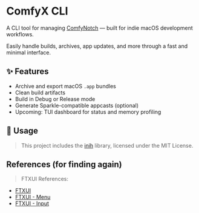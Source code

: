# ComfyX CLI

A CLI tool for managing [ComfyNotch](https://github.com/AryanRogye/ComfyNotch) — built for indie macOS development workflows.

Easily handle builds, archives, app updates, and more through a fast and minimal interface.

## ✨ Features

- Archive and export macOS `.app` bundles
- Clean build artifacts
- Build in Debug or Release mode
- Generate Sparkle-compatible appcasts (optional)
- Upcoming: TUI dashboard for status and memory profiling

## 🚀 Usage


> This project includes the [inih](https://github.com/benhoyt/inih) library, licensed under the MIT License.

## References (for finding again)

> FTXUI References:
- [FTXUI](https://github.com/ArthurSonzogni/FTXUI)
- [FTXUI - Menu](https://arthursonzogni.github.io/FTXUI/group__component.html#gad793a3a507766ffa711c4332a3815e24)
- [FTXUI - Input](https://arthursonzogni.github.io/FTXUI/group__component.html#ga7f285fcbc4dd0a0767b89a255fd062dc)
